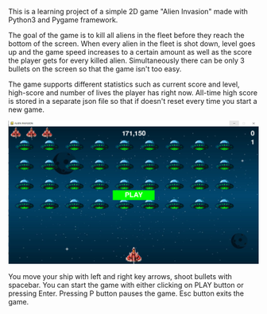 This is a learning project of a simple 2D game "Alien Invasion" made
with Python3 and Pygame framework.

The goal of the game is to kill all aliens in the fleet before they reach the bottom of the screen.
When every alien in the fleet is shot down, level goes up and the game 
speed increases to a certain amount as well as the score the player gets
for every killed alien.
Simultaneously there can be only 3 bullets on the screen so that the game isn't too easy.

The game supports different statistics such as current score and level, high-score and 
number of lives the player has right now. All-time high score is stored
in a separate json file so that if doesn't reset every time you start a new game.

![alt text](screenshots/screenshot1.png "StartMenu")

You move your ship with left and right key arrows, shoot bullets with 
spacebar. You can start the game with either clicking on PLAY button or
pressing Enter. Pressing P button pauses the game. Esc button exits the game.

